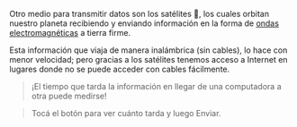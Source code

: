Otro medio para transmitir datos son los satélites :satellite:, los cuales orbitan nuestro planeta recibiendo y enviando información en la forma de [ondas electromagnéticas](https://es.wikipedia.org/wiki/Radiaci%C3%B3n_electromagn%C3%A9tica) a tierra firme. 

Esta información que viaja de manera inalámbrica (sin cables), lo hace con menor velocidad; pero gracias a los satélites tenemos acceso a Internet en lugares donde no se puede acceder con cables fácilmente. 

> ¡El tiempo que tarda la información en llegar de una computadora a otra puede medirse! 

> Tocá el botón para ver cuánto tarda y luego Enviar.